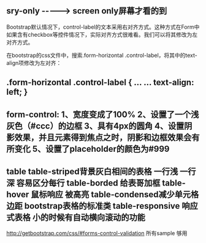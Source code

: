 sry-only -----> screen only屏幕才看的到
----------------------------------------------------------------------------------------------------------------
Bootstrap默认情况下，control-label的文本采用右对齐方式。这种方式在Form中如果含有checkbox等控件情况下，实际对齐方式很难看。我们可以将其修改为左对齐方式。

在bootstrap的css文件中，搜索.form-horizontal .control-label，将其中的text-align项修改为左对齐：

.form-horizontal .control-label {
... ...
text-align: left;
}
----------------------------------------------------------------------------------------------------------------
form-control:
1、宽度变成了100%
2、设置了一个浅灰色（#ccc）的边框
3、具有4px的圆角
4、设置阴影效果，并且元素得到焦点之时，阴影和边框效果会有所变化
5、设置了placeholder的颜色为#999
----------------------------------------------------------------------------------------------------------------
table
table-striped背景灰白相间的表格 一行浅 一行深 容易区分每行
table-borded 给表哥加框
table-hover 鼠标响应 被高亮
table-condensed减少单元格边距 bootstrap表格的标准类
table-responsive 响应式表格 小的时候有自动横向滚动的功能
----------------------------------------------------------------------------------------------------------------
http://getbootstrap.com/css/#forms-control-validation
所有sample 够用